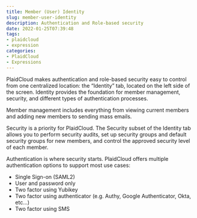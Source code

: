 ```yaml
---
title: Member (User) Identity
slug: member-user-identity
description: Authentication and Role-based security
date: 2022-01-25T07:39:48
tags:
- plaidcloud
- expression
categories:
- PlaidCloud
- Expressions
---
```



PlaidCloud makes authentication and role-based security easy to control from one centralized location: the “Identity” tab, located on the left side of the screen. Identity provides the foundation for member management, security, and different types of authentication processes.



Member management includes everything from viewing current members and adding new members to sending mass emails.



Security is a priority for PlaidCloud. The Security subset of the Identity tab allows you to perform security audits, set up security groups and default security groups for new members, and control the approved security level of each member.



Authentication is where security starts. PlaidCloud offers multiple authentication options to support most use cases:


* Single Sign-on (SAML2)
* User and password only
* Two factor using Yubikey
* Two factor using authenticator (e.g. Authy, Google Authenticator, Okta, etc…)
* Two factor using SMS

